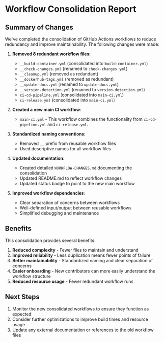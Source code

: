 # Workflow Consolidation Report

## Summary of Changes

We've completed the consolidation of GitHub Actions workflows to reduce redundancy and improve maintainability. The following changes were made:

1. **Removed 8 redundant workflow files**:
   - `__build-container.yml` (consolidated into `build-container.yml`)
   - `__check-changes.yml` (renamed to `check-changes.yml`)
   - `__cleanup.yml` (removed as redundant)
   - `__dockerhub-tags.yml` (removed as redundant)
   - `__update-docs.yml` (renamed to `update-docs.yml`)
   - `__version-detection.yml` (renamed to `version-detection.yml`)
   - `ci-cd-pipeline.yml` (consolidated into `main-ci.yml`)
   - `ci-release.yml` (consolidated into `main-ci.yml`)

2. **Created a new main CI workflow**:
   - `main-ci.yml` - This workflow combines the functionality from `ci-cd-pipeline.yml` and `ci-release.yml`.

3. **Standardized naming conventions**:
   - Removed `__` prefix from reusable workflow files
   - Used descriptive names for all workflow files

4. **Updated documentation**:
   - Created detailed `WORKFLOW-CHANGES.md` documenting the consolidation
   - Updated README.md to reflect workflow changes
   - Updated status badge to point to the new main workflow

5. **Improved workflow dependencies**:
   - Clear separation of concerns between workflows
   - Well-defined input/output between reusable workflows
   - Simplified debugging and maintenance

## Benefits

This consolidation provides several benefits:

1. **Reduced complexity** - Fewer files to maintain and understand
2. **Improved reliability** - Less duplication means fewer points of failure
3. **Better maintainability** - Standardized naming and clear separation of concerns
4. **Easier onboarding** - New contributors can more easily understand the workflow structure
5. **Reduced resource usage** - Fewer redundant workflow runs

## Next Steps

1. Monitor the new consolidated workflows to ensure they function as expected
2. Consider further optimizations to improve build times and resource usage
3. Update any external documentation or references to the old workflow files
